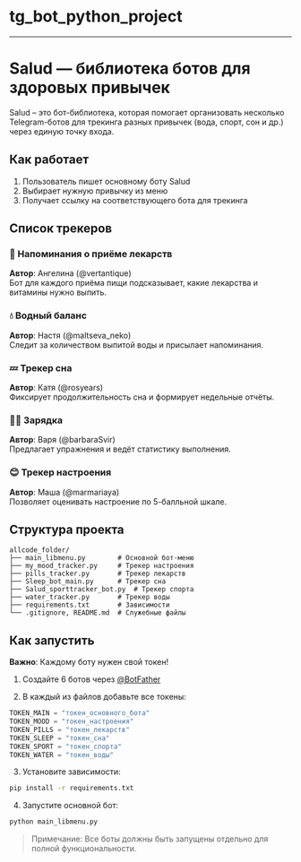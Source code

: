 # tg_bot_python_project

---

# Salud — библиотека ботов для здоровых привычек

Salud – это бот-библиотека, которая помогает организовать несколько Telegram-ботов для трекинга разных привычек (вода, спорт, сон и др.) через единую точку входа.

## Как работает
1. Пользователь пишет основному боту Salud  
2. Выбирает нужную привычку из меню  
3. Получает ссылку на соответствующего бота для трекинга  

## Список трекеров

### 🌿 Напоминания о приёме лекарств  
**Автор**: Ангелина (@vertantique)  
Бот для каждого приёма пищи подсказывает, какие лекарства и витамины нужно выпить.  

### 💧 Водный баланс  
**Автор**: Настя (@maltseva_neko)  
Следит за количеством выпитой воды и присылает напоминания.  

### 💤 Трекер сна  
**Автор**: Катя (@rosyears)  
Фиксирует продолжительность сна и формирует недельные отчёты.  

### 🧘‍♀️ Зарядка  
**Автор**: Варя (@barbaraSvir)  
Предлагает упражнения и ведёт статистику выполнения.  

### 😊 Трекер настроения  
**Автор**: Маша (@marmariaya)  
Позволяет оценивать настроение по 5-балльной шкале.  

## Структура проекта
```
allcode_folder/
├── main_libmenu.py        # Основной бот-меню
├── my_mood_tracker.py     # Трекер настроения
├── pills_tracker.py       # Трекер лекарств
├── Sleep_bot_main.py      # Трекер сна
├── Salud_sporttracker_bot.py  # Трекер спорта
├── water_tracker.py       # Трекер воды
├── requirements.txt       # Зависимости
└── .gitignore, README.md  # Служебные файлы
```

## Как запустить
**Важно**: Каждому боту нужен свой токен!

1. Создайте 6 ботов через [@BotFather](https://t.me/BotFather)
   
2. В каждый из файлов добавьте все токены:
```python
TOKEN_MAIN = "токен_основного_бота"
TOKEN_MOOD = "токен_настроения"
TOKEN_PILLS = "токен_лекарств"
TOKEN_SLEEP = "токен_сна" 
TOKEN_SPORT = "токен_спорта"
TOKEN_WATER = "токен_воды"
```
3. Установите зависимости:  
```bash
pip install -r requirements.txt
```
4. Запустите основной бот:  
```bash
python main_libmenu.py
```

> Примечание: Все боты должны быть запущены отдельно для полной функциональности.
